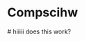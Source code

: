 # Compscihw
<html>
  <head>
    <title>Compscihw</title>
  </head>

  <body>
    # hiiiii does this work?
  </body>
</html>
